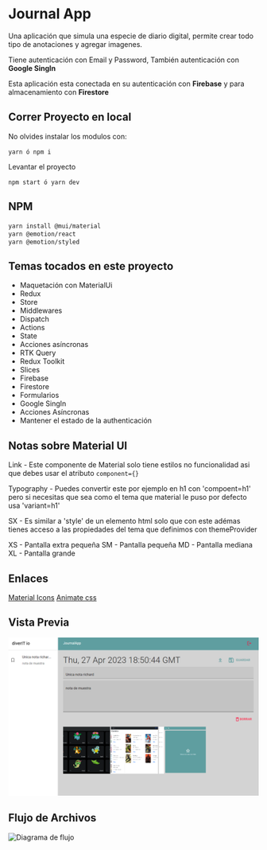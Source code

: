 # Journal App

Una aplicación que simula una especie de diario digital, permite crear todo tipo de anotaciones y agregar imagenes.

Tiene autenticación con Email y Password, También autenticación con **Google SingIn**

Esta aplicación esta conectada en su autenticación con **Firebase** y para almacenamiento con **Firestore**

## Correr Proyecto en local

No olvides instalar los modulos con:

    yarn ó npm i

Levantar el proyecto

    npm start ó yarn dev

## NPM

    yarn install @mui/material
    yarn @emotion/react
    yarn @emotion/styled

## Temas tocados en este proyecto

- Maquetación con MaterialUi
- Redux
- Store
- Middlewares
- Dispatch
- Actions
- State
- Acciones asíncronas
- RTK Query
- Redux Toolkit
- Slices
- Firebase
- Firestore
- Formularios
- Google SingIn
- Acciones Asíncronas
- Mantener el estado de la authenticación

## Notas sobre Material UI

Link - Este componente de Material solo tiene estilos no funcionalidad asi que debes usar el atributo `component={}`

Typography - Puedes convertir este por ejemplo en h1 con 'compoent=h1' pero si necesitas que sea como el tema que material le puso por defecto usa 'variant=h1'

SX - Es similar a 'style' de un elemento html solo que con este adémas tienes acceso a las propiedades del  tema que definimos con themeProvider

XS - Pantalla extra pequeña
SM - Pantalla pequeña
MD - Pantalla mediana
XL - Pantalla grande

## Enlaces

[Material Icons](https://v4.mui.com/es/components/material-icons/#material-icons)
[Animate css](https://animate.style/)

## Vista Previa

![En progreso](/public/journal-app.png)

## Flujo de Archivos

 ![Diagrama de flujo](/src/assets/Diagramas%20t%C3%A9cnicos.jpg)
